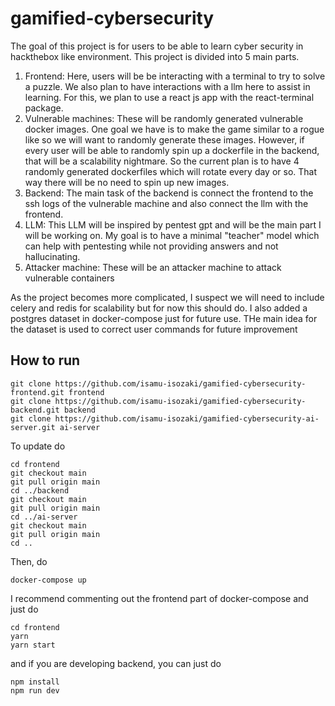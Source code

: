 # gamified-cybersecurity

The goal of this project is for users to be able to learn cyber security in hackthebox like environment. This project is divided into 5 main parts.

1. Frontend: Here, users will be be interacting with a terminal to try to solve a puzzle. We also plan to have interactions with a llm here to assist in learning. For this, we plan to use a react js app with the react-terminal package.
2. Vulnerable machines: These will be randomly generated vulnerable docker images. One goal we have is to make the game similar to a rogue like so we will want to randomly generate these images. However, if every user will be able to randomly spin up a dockerfile in the backend, that will be a scalability nightmare. So the current plan is to have 4 randomly generated dockerfiles which will rotate every day or so. That way there will be no need to spin up new images.
3. Backend: The main task of the backend is connect the frontend to the ssh logs of the vulnerable machine and also connect the llm with the frontend.
4. LLM: This LLM will be inspired by pentest gpt and will be the main part I will be working on. My goal is to have a minimal "teacher" model which can help with pentesting while not providing answers and not hallucinating.
5. Attacker machine: These will be an attacker machine to attack vulnerable containers

As the project becomes more complicated, I suspect we will need to include celery and redis for scalability but for now this should do. I also added a postgres dataset in docker-compose just for future use. THe main idea for the dataset is used to correct user commands for future improvement

## How to run
```
git clone https://github.com/isamu-isozaki/gamified-cybersecurity-frontend.git frontend
git clone https://github.com/isamu-isozaki/gamified-cybersecurity-backend.git backend
git clone https://github.com/isamu-isozaki/gamified-cybersecurity-ai-server.git ai-server
```
To update do
```
cd frontend
git checkout main
git pull origin main
cd ../backend
git checkout main
git pull origin main
cd ../ai-server
git checkout main
git pull origin main
cd ..
```
Then, do
```
docker-compose up
```
I recommend commenting out the frontend part of docker-compose and just do
```
cd frontend
yarn
yarn start
```
and if you are developing backend, you can just do
```
npm install
npm run dev
```

